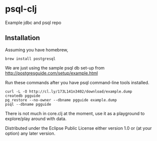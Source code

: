 # psql-clj

Example jdbc and psql repo

## Installation

Assuming you have homebrew,
```
brew install postgresql
```

We are just using the sample psql db set-up from http://postgresguide.com/setup/example.html

Run these commands after you have psql command-line tools installed.
```
curl -L -O http://cl.ly/173L141n3402/download/example.dump
createdb pgguide
pg_restore --no-owner --dbname pgguide example.dump
psql --dbname pgguide
```

There is not much in core.clj at the moment, use it as a playground to explore/play around with data.

Distributed under the Eclipse Public License either version 1.0 or (at
your option) any later version.
